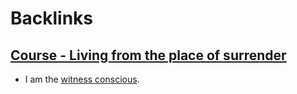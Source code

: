 
# Backlinks
## [Course - Living from the place of surrender](<Course - Living from the place of surrender.md>)
- I am the [witness conscious](<witness conscious.md>).

